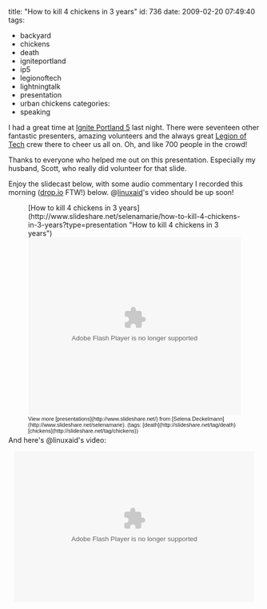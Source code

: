 title: "How to kill 4 chickens in 3 years"
id: 736
date: 2009-02-20 07:49:40
tags: 
- backyard
- chickens
- death
- igniteportland
- ip5
- legionoftech
- lightningtalk
- presentation
- urban chickens
categories: 
- speaking

I had a great time at [Ignite Portland 5](http://www.igniteportland.com/2009/01/these-are-the-talks-ignite-portland-5/) last night. There were seventeen other fantastic presenters, amazing volunteers and the always great [Legion of Tech](http://www.legionoftech.org) crew there to cheer us all on. Oh, and like 700 people in the crowd!

Thanks to everyone who helped me out on this presentation.  Especially my husband, Scott, who really did volunteer for that slide. 

Enjoy the slidecast below, with some audio commentary I recorded this morning ([drop.io](http://drop.io) FTW!) below.  @[linuxaid](http://twitter.com/linuxaid)'s video should be up soon!

<center>
<div style="width:425px;text-align:left" id="__ss_1051532">[How to kill 4 chickens in 3 years](http://www.slideshare.net/selenamarie/how-to-kill-4-chickens-in-3-years?type=presentation "How to kill 4 chickens in 3 years")<object style="margin:0px" width="425" height="355"><param name="movie" value="http://static.slideshare.net/swf/ssplayer2.swf?doc=Howtokillchickens-090220091606-phpapp01&rel=0&stripped_title=how-to-kill-4-chickens-in-3-years" /><param name="allowFullScreen" value="true"/><param name="allowScriptAccess" value="always"/><embed src="http://static.slideshare.net/swf/ssplayer2.swf?doc=Howtokillchickens-090220091606-phpapp01&rel=0&stripped_title=how-to-kill-4-chickens-in-3-years" type="application/x-shockwave-flash" allowscriptaccess="always" allowfullscreen="true" width="425" height="355"></embed></object><div style="font-size:11px;font-family:tahoma,arial;height:26px;padding-top:2px;">View more [presentations](http://www.slideshare.net/) from [Selena Deckelmann](http://www.slideshare.net/selenamarie). (tags: [death](http://slideshare.net/tag/death) [chickens](http://slideshare.net/tag/chickens))</div></div>
</center>

And here's @linuxaid's video: 
<center>
<embed src="http://blip.tv/play/Ae6ZIQA" type="application/x-shockwave-flash" width="480" height="302" allowscriptaccess="always" allowfullscreen="true"></embed>
</center>
